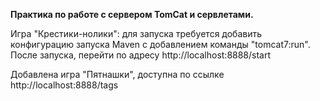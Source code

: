 <b>Практика по работе с сервером TomCat и сервлетами.</b>

Игра "Крестики-нолики":
для запуска требуется добавить конфигурацию запуска Maven с добавлением команды "tomcat7:run".
После запуска, перейти по адресу http://localhost:8888/start

Добавлена игра "Пятнашки", доступна по ссылке http://localhost:8888/tags
 
